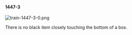 #### 1447-3
![train-1447-3-0.png](https://github.com/lil-lab/nlvr/raw/master/nlvr/train/images/74/train-1447-3-0.png "train-1447-3-0.png")

There is no black item closely touching the bottom of a box.